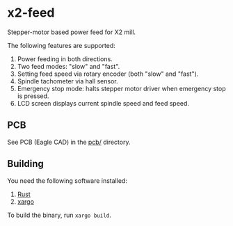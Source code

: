 # x2-feed

Stepper-motor based power feed for X2 mill.

The following features are supported:

1. Power feeding in both directions.
1. Two feed modes: "slow" and "fast".
1. Setting feed speed via rotary encoder (both "slow" and "fast").
1. Spindle tachometer via hall sensor.
1. Emergency stop mode: halts stepper motor driver when emergency stop is pressed.
1. LCD screen displays current spindle speed and feed speed.

## PCB
See PCB (Eagle CAD) in the [pcb/](pcb/) directory.

## Building

You need the following software installed:

1. [Rust](https://www.rust-lang.org) 
1. [xargo](https://github.com/japaric/xargo)

To build the binary, run `xargo build`.


